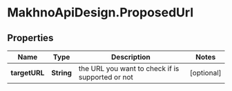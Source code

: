 # MakhnoApiDesign.ProposedUrl

## Properties
Name | Type | Description | Notes
------------ | ------------- | ------------- | -------------
**targetURL** | **String** | the URL you want to check if is supported or not | [optional] 
